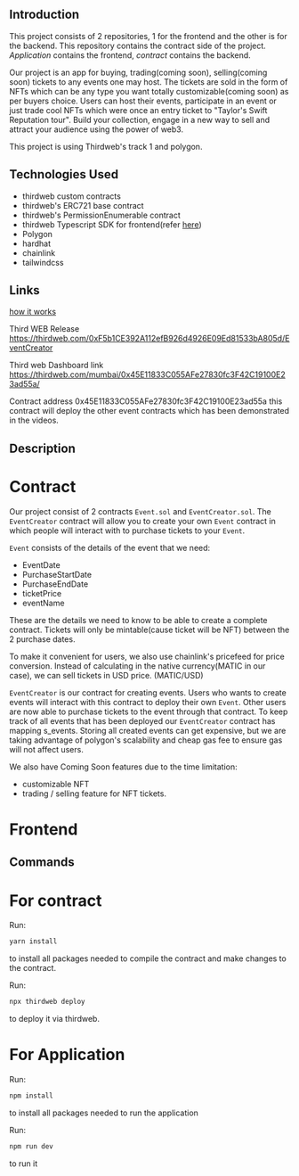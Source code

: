 ## Introduction

This project consists of 2 repositories, 1 for the frontend and the other is for the backend. This repository contains the contract side of the project. *Application* contains the frontend, *contract* contains the backend.

Our project is an app for buying, trading(coming soon), selling(coming soon) tickets to any events one may host. The tickets are sold in the form of NFTs which can be any type you want totally customizable(coming soon) as per buyers choice. Users can host their events, participate in an event or just trade cool NFTs which were once an entry ticket to "Taylor's Swift Reputation tour". Build your collection, engage in a new way to sell and attract your audience using the power of web3.

This project is using Thirdweb's track 1 and polygon.


## Technologies Used
 * thirdweb custom contracts
 * thirdweb's ERC721 base contract
 * thirdweb's PermissionEnumerable contract
 * thirdweb Typescript SDK for frontend(refer [here](https://github.com/TerrenceAddison/ticketdashboard-ui))
 * Polygon
 * hardhat
 * chainlink
 * tailwindcss


## Links

[how it works](https://drive.google.com/drive/folders/1AcNlFT7khRxtTL7CpCGQMRcgmR-iqm87?usp=sharing)

Third WEB Release
https://thirdweb.com/0xF5b1CE392A112efB926d4926E09Ed81533bA805d/EventCreator

Third web Dashboard link
https://thirdweb.com/mumbai/0x45E11833C055AFe27830fc3F42C19100E23ad55a/

Contract address
0x45E11833C055AFe27830fc3F42C19100E23ad55a
this contract will deploy the other event contracts which has been demonstrated in the videos.

## Description

# Contract
Our project consist of 2 contracts `Event.sol` and `EventCreator.sol`. The `EventCreator` contract will allow you to create your own `Event` contract in which people will interact with to purchase tickets to your `Event`. 

`Event` consists of the details of the event that we need:
* EventDate
* PurchaseStartDate
* PurchaseEndDate
* ticketPrice
* eventName

These are the details we need to know to be able to create a complete contract. Tickets will only be mintable(cause ticket will be NFT) between the 2 purchase dates. 

To make it convenient for users, we also use chainlink's pricefeed for price conversion. Instead of calculating in the native currency(MATIC in our case), we can sell tickets in USD price. (MATIC/USD)

`EventCreator` is our contract for creating events. Users who wants to create events will interact with this contract to deploy their own `Event`. Other users are now able to purchase tickets to the event through that contract. To keep track of all events that has been deployed our `EventCreator` contract has mapping s_events. Storing all created events can get expensive, but we are taking advantage of polygon's scalability and cheap gas fee to ensure gas will not affect users.

We also have Coming Soon features due to the time limitation:
* customizable NFT
* trading / selling feature for NFT tickets.

# Frontend



## Commands
# For contract
Run:
```bash
yarn install
```
to install all packages needed to compile the contract and make changes to the contract.

Run:
```bash
npx thirdweb deploy
```
to deploy it via thirdweb.

# For Application
Run:
```bash
npm install
```
to install all packages needed to run the application

Run:
```bash
npm run dev
```
to run it



